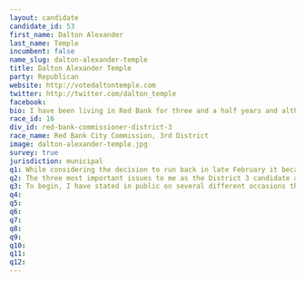 ```yaml
---
layout: candidate
candidate_id: 53
first_name: Dalton Alexander
last_name: Temple
incumbent: false
name_slug: dalton-alexander-temple
title: Dalton Alexander Temple
party: Republican
website: http://votedaltontemple.com
twitter: http://twitter.com/dalton_temple
facebook: 
bio: I have been living in Red Bank for three and a half years and although I do not have a deep history in this city, together WE have a vast future. Living just outside Midvale Park, it is truly a treat to be apart of this city. I am a member of the Hamilton County Pachyderm Club and the Hamilton County Young Republicans.
race_id: 16
div_id: red-bank-commissioner-district-3
race_name: Red Bank City Commission, 3rd District
image: dalton-alexander-temple.jpg
survey: true
jurisdiction: municipal
q1: While considering the decision to run back in late February it became apparent to me that Red Bank was in need of a makeover. That is when i decided to run for Commissioner of District 3. I feel that it is the best service to give to the city that I now live in to represent the citizens and my community while bringing new and youthful ideas. Red Bank is in a very unique situation due its low taxes and its proximity to the North Shore area making it the next destination to look when searching for a new home, with the right commission sitting on the board, a proactive commission, there are only great things to come for the City.
q2: The three most important issues to me as the District 3 candidate are fairly simple. The first is the city has so much empty space, space that could be used to create and foster up and coming business. The second is that we must build the tax base for the City. Don't worry, this does not mean raising taxes! The third, to change the perception of this great city to attract more families, buyers, and business. Every decision that is made from the board is important, every single one.
q3: To begin, I have stated in public on several different occasions that I would like to start an incubator program within the city, bringing home occupations  to store fronts and creating a home for entrepreneurs in the surrounding area. As a bored member I will work tirelessly to strike a deal with the property owners of these empty space to allow the very low cost of using this space, charging entrepreneurs no more that one hundred and fifty dollars a month and the cost of utilities. As a board we must not halt business but find it in ourselves to do what we can to help it thrive. I believe that after a deal is struck, we will have no problem filling these spaces giving residents and outsiders coming in new places to shop, spend money and help support local business. Did I mention the greater security for these areas if the locations were being used? It is much easier to know who is there for our police then to patrol vast vacant structures. Second, to grow the tax base I plan to work along side Commissioner Rick Causer and Public Works director Tim Thornberry helping Causers plan to bring people back in the city by petition, giving the option for Chattanooga Residents in the surrounding area to be apart of Red Bank, for some once again. This will work. Red Banks taxes give enough incentive and that is why we must not raise our taxes again. Third, but definitely not last, bringing business in, beautifying the drive down Dayton Blvd, and expanding the tax base without raising taxes on existing citizens, we could flip how others view Red Bank making it a prime location to buy property and invest in a soon to be thriving city. This all comes back to a Proactive Commission, how hard we are willing to work, how well we work together and that is why I ask for your vote to work on the board as your District 3 Commissioner bringing the energy and the love for this city to the chair, representing you and bringing change to unite us not only as a city but a great community.
q4: 
q5: 
q6: 
q7: 
q8: 
q9: 
q10: 
q11: 
q12: 
---
```

